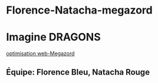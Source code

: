 # Florence-Natacha-megazord
# Imagine DRAGONS
[optimisation web-Megazord](https://smnarnold.com/projets/megazord)
## Équipe: Florence Bleu, Natacha Rouge
